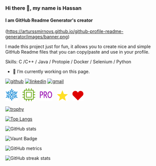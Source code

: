 ### Hi there 👋, my name is Hassan
#### I am GitHub Readme Generator's creator
(https://arturssmirnovs.github.io/github-profile-readme-generator/images/banner.png)

I made this project just for fun, it allows you to create nice and simple GitHub Readme files that you can copy/paste and use in your profile.

Skills: C /C++ / Java / Protopie / Docker / Selenium / Python

- 🔭 I’m currently working on this page. 


[<img src='https://cdn.jsdelivr.net/npm/simple-icons@3.0.1/icons/github.svg' alt='github' height='40'>](https://github.com/MohdXHassan)  [<img src='https://cdn.jsdelivr.net/npm/simple-icons@3.0.1/icons/linkedin.svg' alt='linkedin' height='40'>](https://www.linkedin.com/in/https://www.linkedin.com/in/mohammad-hassan-769083183//)  [<img src='https://cdn.jsdelivr.net/npm/simple-icons@3.0.1/icons/gmail.svg' alt='gmail' height='40'>](mh0996917@gmail.com)  

<a href='https://archiveprogram.github.com/'><img src='https://raw.githubusercontent.com/acervenky/animated-github-badges/master/assets/acbadge.gif' width='40' height='40'></a> <a href='https://docs.github.com/en/developers'><img src='https://raw.githubusercontent.com/acervenky/animated-github-badges/master/assets/devbadge.gif' width='40' height='40'></a> <a href='https://github.com/pricing'><img src='https://raw.githubusercontent.com/acervenky/animated-github-badges/master/assets/pro.gif' width='40' height='40'></a> <a href='https://stars.github.com/'><img src='https://raw.githubusercontent.com/acervenky/animated-github-badges/master/assets/starbadge.gif' width='35' height='35'></a> <a href='https://docs.github.com/en/github/supporting-the-open-source-community-with-github-sponsors'><img src='https://raw.githubusercontent.com/acervenky/animated-github-badges/master/assets/sponsorbadge.gif' width='35' height='35'></a> 

[![trophy](https://github-profile-trophy.vercel.app/?username=MohdXHassan)](https://github.com/ryo-ma/github-profile-trophy)

[![Top Langs](https://github-readme-stats.vercel.app/api/top-langs/?username=MohdXHassan)](https://github.com/anuraghazra/github-readme-stats)

![GitHub stats](https://github-readme-stats.vercel.app/api?username=MohdXHassan&show_icons=true)  

![Vaunt Badge](https://api.vaunt.dev/v1/github/entities/MohdXHassan/contributions?format=svg&private=false)  

![GitHub metrics](https://metrics.lecoq.io/MohdXHassan)  

![GitHub streak stats](https://streak-stats.demolab.com/?user=MohdXHassan)  

